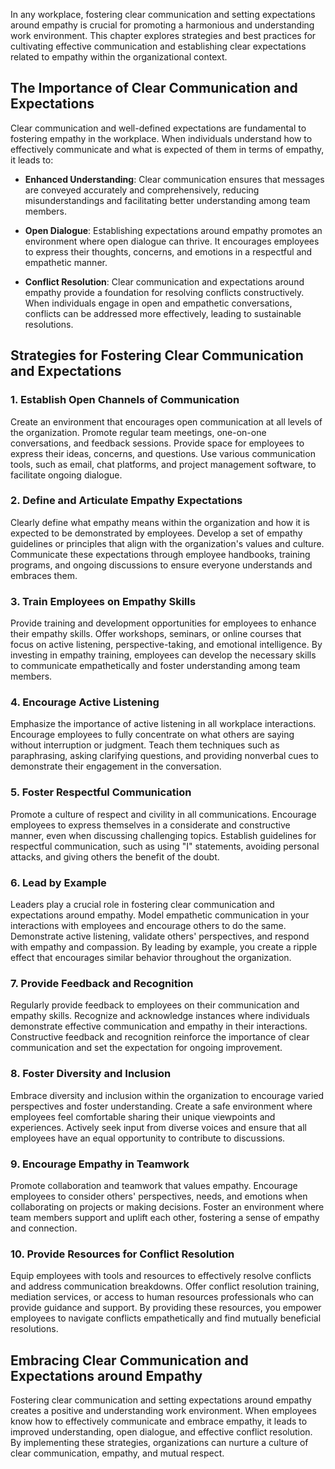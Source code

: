 
In any workplace, fostering clear communication and setting expectations around empathy is crucial for promoting a harmonious and understanding work environment. This chapter explores strategies and best practices for cultivating effective communication and establishing clear expectations related to empathy within the organizational context.

The Importance of Clear Communication and Expectations
------------------------------------------------------

Clear communication and well-defined expectations are fundamental to fostering empathy in the workplace. When individuals understand how to effectively communicate and what is expected of them in terms of empathy, it leads to:

* **Enhanced Understanding**: Clear communication ensures that messages are conveyed accurately and comprehensively, reducing misunderstandings and facilitating better understanding among team members.

* **Open Dialogue**: Establishing expectations around empathy promotes an environment where open dialogue can thrive. It encourages employees to express their thoughts, concerns, and emotions in a respectful and empathetic manner.

* **Conflict Resolution**: Clear communication and expectations around empathy provide a foundation for resolving conflicts constructively. When individuals engage in open and empathetic conversations, conflicts can be addressed more effectively, leading to sustainable resolutions.

Strategies for Fostering Clear Communication and Expectations
-------------------------------------------------------------

### 1. Establish Open Channels of Communication

Create an environment that encourages open communication at all levels of the organization. Promote regular team meetings, one-on-one conversations, and feedback sessions. Provide space for employees to express their ideas, concerns, and questions. Use various communication tools, such as email, chat platforms, and project management software, to facilitate ongoing dialogue.

### 2. Define and Articulate Empathy Expectations

Clearly define what empathy means within the organization and how it is expected to be demonstrated by employees. Develop a set of empathy guidelines or principles that align with the organization's values and culture. Communicate these expectations through employee handbooks, training programs, and ongoing discussions to ensure everyone understands and embraces them.

### 3. Train Employees on Empathy Skills

Provide training and development opportunities for employees to enhance their empathy skills. Offer workshops, seminars, or online courses that focus on active listening, perspective-taking, and emotional intelligence. By investing in empathy training, employees can develop the necessary skills to communicate empathetically and foster understanding among team members.

### 4. Encourage Active Listening

Emphasize the importance of active listening in all workplace interactions. Encourage employees to fully concentrate on what others are saying without interruption or judgment. Teach them techniques such as paraphrasing, asking clarifying questions, and providing nonverbal cues to demonstrate their engagement in the conversation.

### 5. Foster Respectful Communication

Promote a culture of respect and civility in all communications. Encourage employees to express themselves in a considerate and constructive manner, even when discussing challenging topics. Establish guidelines for respectful communication, such as using "I" statements, avoiding personal attacks, and giving others the benefit of the doubt.

### 6. Lead by Example

Leaders play a crucial role in fostering clear communication and expectations around empathy. Model empathetic communication in your interactions with employees and encourage others to do the same. Demonstrate active listening, validate others' perspectives, and respond with empathy and compassion. By leading by example, you create a ripple effect that encourages similar behavior throughout the organization.

### 7. Provide Feedback and Recognition

Regularly provide feedback to employees on their communication and empathy skills. Recognize and acknowledge instances where individuals demonstrate effective communication and empathy in their interactions. Constructive feedback and recognition reinforce the importance of clear communication and set the expectation for ongoing improvement.

### 8. Foster Diversity and Inclusion

Embrace diversity and inclusion within the organization to encourage varied perspectives and foster understanding. Create a safe environment where employees feel comfortable sharing their unique viewpoints and experiences. Actively seek input from diverse voices and ensure that all employees have an equal opportunity to contribute to discussions.

### 9. Encourage Empathy in Teamwork

Promote collaboration and teamwork that values empathy. Encourage employees to consider others' perspectives, needs, and emotions when collaborating on projects or making decisions. Foster an environment where team members support and uplift each other, fostering a sense of empathy and connection.

### 10. Provide Resources for Conflict Resolution

Equip employees with tools and resources to effectively resolve conflicts and address communication breakdowns. Offer conflict resolution training, mediation services, or access to human resources professionals who can provide guidance and support. By providing these resources, you empower employees to navigate conflicts empathetically and find mutually beneficial resolutions.

Embracing Clear Communication and Expectations around Empathy
-------------------------------------------------------------

Fostering clear communication and setting expectations around empathy creates a positive and understanding work environment. When employees know how to effectively communicate and embrace empathy, it leads to improved understanding, open dialogue, and effective conflict resolution. By implementing these strategies, organizations can nurture a culture of clear communication, empathy, and mutual respect.
